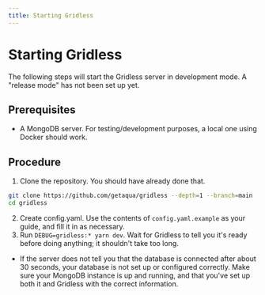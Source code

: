 ```yaml
---
title: Starting Gridless
---
```

# Starting Gridless
The following steps will start the Gridless server in development mode. A "release mode" has not been set up yet.

## Prerequisites
* A MongoDB server. For testing/development purposes, a local one using Docker should work.
<!-- TODO(bleonard252): show them what the heck this means, publish a docker-compose.yml, maybe. Speaking of, where's mine? -->

## Procedure
1. Clone the repository. You should have already done that.
```sh
git clone https://github.com/getaqua/gridless --depth=1 --branch=main
cd gridless
```

2. Create config.yaml. Use the contents of `config.yaml.example` as your guide, and fill it in as necessary.
3. Run `DEBUG=gridless:* yarn dev`. Wait for Gridless to tell you it's ready before doing anything; it shouldn't take too long.
  * If the server does not tell you that the database is connected after about 30 seconds, your database is not set up or configured correctly. Make sure your MongoDB instance is up and running, and that you've set up both it and Gridless with the correct information.
